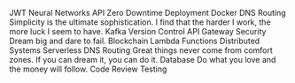 JWT Neural Networks API Zero Downtime Deployment Docker DNS Routing Simplicity is the ultimate sophistication. I find that the harder I work, the more luck I seem to have. Kafka Version Control API Gateway Security Dream big and dare to fail.
Blockchain Lambda Functions Distributed Systems Serverless DNS Routing Great things never come from comfort zones. If you can dream it, you can do it. Database Do what you love and the money will follow. Code Review Testing
